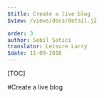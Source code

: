```yaml
---
$title: Create a live blog
$view: /views/docs/detail.j2

order: 3
author: Sebil Satici
translator: Leisure Larry
$date: 11-09-2018
---
```


[TOC]

#Create a live blog
